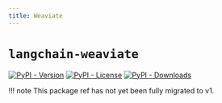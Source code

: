 ```yaml
---
title: Weaviate
---
```


# `langchain-weaviate`

[![PyPI - Version](https://img.shields.io/pypi/v/langchain-weaviate?label=%20)](https://pypi.org/project/langchain-weaviate/#history)
[![PyPI - License](https://img.shields.io/pypi/l/langchain-weaviate)](https://opensource.org/licenses/MIT)
[![PyPI - Downloads](https://img.shields.io/pepy/dt/langchain-weaviate)](https://pypistats.org/packages/langchain-weaviate)

!!! note
    This package ref has not yet been fully migrated to v1.
